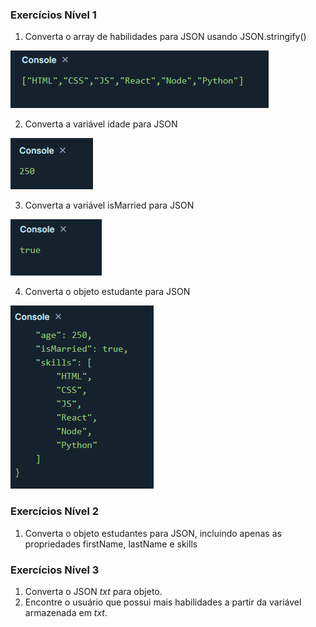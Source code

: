 ### Exercícios Nível 1

1. Converta o array de habilidades para JSON usando JSON.stringify()

![alt text](image.png)

2. Converta a variável idade para JSON

![alt text](image-1.png)

3. Converta a variável isMarried para JSON

![alt text](image-2.png)

4. Converta o objeto estudante para JSON

![alt text](image-3.png)

### Exercícios Nível 2

1. Converta o objeto estudantes para JSON, incluindo apenas as propriedades firstName, lastName e skills

### Exercícios Nível 3

1. Converta o JSON *txt* para objeto.
2. Encontre o usuário que possui mais habilidades a partir da variável armazenada em *txt*.